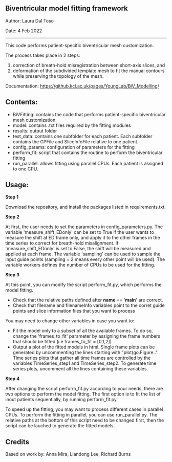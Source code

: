 
Biventricular model fitting framework
-----------------------------------------------
Author: Laura Dal Toso 

Date: 4 Feb 2022

-----------------------------------------------

This code performs patient-specific biventricular mesh customization. 

The process takes place in 2 steps:
1. correction of breath-hold misregistration between short-axis slices, and 
2. deformation of the subdivided template mesh to fit the manual contours while preserving 
the topology of the mesh.

Documentation: https://github.kcl.ac.uk/pages/YoungLab/BiV_Modelling/


Contents: 
-----------------------------------------------
- BiVFitting: contains the code that performs patient-specific biventricular mesh customization. 
- model: contains .txt files required by the fitting modules
- results: output folder
- test_data: contains one subfolder for each patient. Each subfolder contains the GPFile and SliceInfoFile relative to one patient.
- config_params: configuration of parameters for the fitting
- perform_fit: script that contains the routine to perform the biventricular fitting
- run_parallel: allows fitting using parallel CPUs. Each patient is assigned to one CPU.

Usage:
-----------------------------------------------

**Step 1**

Download the repository, and install the packages listed in requirements.txt.

**Step 2**

At first, the user needs to set the parameters in config_parameters.py. The variable 'measure_shift_EDonly' can be set to True if the user wants to measure the shift at ED frame only, and apply it to the other frames in the time series to correct for breath-hold misalignment. If 'measure_shift_EDonly' is set to False, the shift will be measured and applied at each frame. The variable 'sampling' can be used to sample the input guide points (sampling = 2 means every other point will be used). The variable workers defines the number of CPUs to be used for the fitting.

**Step 3**

At this point, you can modify the script perform_fit.py, which performs the model fitting. 

- Check that the relative paths defined after __name__ == '__main__' are correct.
- Check that filename and filenameInfo variables point to the corret guide points and slice information files that you want to process

You may need to change other variables in case you want to:  
- Fit the model only to a subset of all the available frames. To do so, change the 'frames_to_fit' parameter by assigning the frame numbers that should be fitted (i.e frames_to_fit = [0,1,2])
- Output a plot of the fitted models in html. Single frame plots can be generated by uncommenting the lines starting with "plot(go.Figure..". Time series plots that gather all time frames are controlled by the variables TimeSeries_step1 and TimeSeries_step2. To generate time series plots, uncomment all the lines containing these variables.


**Step 4**

After changing the script perform_fit.py according to your needs, there are two options to perform the model fitting. The first option is to fit the list of inout patients sequentially, by running perform_fit.py. 

To speed up the fitting, you may want to process different cases in parallel CPUs. To perform the fitting in parallel, you can use run_parallel.py. The relative paths at the bottom of this script need to be changed first, then the script can be lauched to generate the fitted models.

Credits
------------------------------------
Based on work by: Anna Mira, Liandong Lee, Richard Burns
